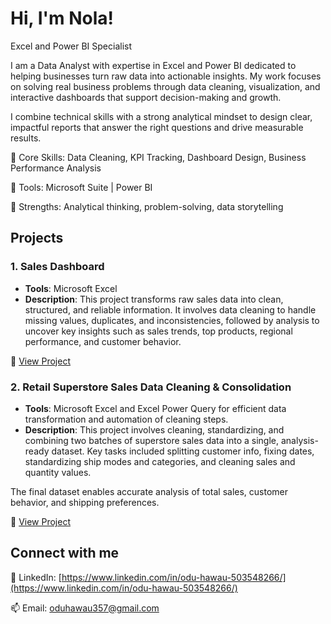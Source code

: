 # Hi, I'm Nola!
Excel and Power BI Specialist

I am a Data Analyst with expertise in Excel and Power BI dedicated to helping businesses turn raw data into actionable insights. My work focuses on solving real business problems through data cleaning, visualization, and interactive dashboards that support decision-making and growth.

I combine technical skills with a strong analytical mindset to design clear, impactful reports that answer the right questions and drive measurable results.


🔹 Core Skills: Data Cleaning, KPI Tracking, Dashboard Design, Business Performance Analysis


🔹 Tools: Microsoft Suite | Power BI 


🔹 Strengths: Analytical thinking, problem-solving, data storytelling

## Projects

### 1. Sales Dashboard
- **Tools**: Microsoft Excel
- **Description**: This project transforms raw sales data into clean, structured, and reliable information. It involves data cleaning to handle missing values, duplicates, and inconsistencies, followed by analysis to uncover key insights such as sales trends, top products, regional performance, and customer behavior.

  
🔗 [View Project](https://github.com/Nolainspire/Sales-Analysis)

### 2. Retail Superstore Sales Data Cleaning & Consolidation
- **Tools**: Microsoft Excel and Excel Power Query for efficient data transformation and automation of cleaning steps.
- **Description**: This project involves cleaning, standardizing, and combining two batches of superstore sales data into a single, analysis-ready dataset. Key tasks included splitting customer info, fixing dates, standardizing ship modes and categories, and cleaning sales and quantity values.

The final dataset enables accurate analysis of total sales, customer behavior, and shipping preferences.
  
🔗 [View Project](https://github.com/Nolainspire/Retail-Superstore-Sales-Data-Cleaning)


<h2>Connect with me</h2>

💼 LinkedIn: [https://www.linkedin.com/in/odu-hawau-503548266/](https://www.linkedin.com/in/odu-hawau-503548266/)


📫 Email: [oduhawau357@gmail.com](oduhawau357@gmail.com)


